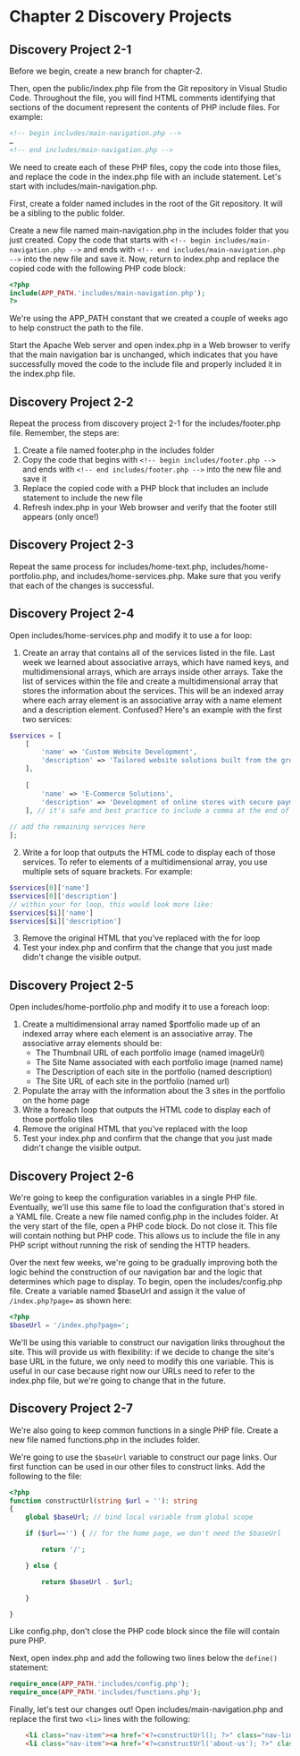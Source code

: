 # Chapter 2 Discovery Projects

## Discovery Project 2-1

Before we begin, create a new branch for chapter-2.

Then, open the public/index.php file from the Git repository in Visual Studio Code. Throughout the file, you will find HTML comments identifying that sections of the document represent the contents of PHP include files. For example:
```html
<!-- begin includes/main-navigation.php -->
…
<!-- end includes/main-navigation.php -->
 ```

We need to create each of these PHP files, copy the code into those files, and replace the code in the index.php file with an include statement. Let's start with includes/main-navigation.php.

First, create a folder named includes in the root of the Git repository. It will be a sibling to the public folder.

Create a new file named main-navigation.php in the includes folder that you just created. Copy the code that starts with ```<!-- begin includes/main-navigation.php -->``` and ends with ```<!-- end includes/main-navigation.php -->``` into the new file and save it. Now, return to index.php and replace the copied code with the following PHP code block:
```php
<?php
include(APP_PATH.'includes/main-navigation.php');
?>
```
  
We're using the APP_PATH constant that we created a couple of weeks ago to help construct the path to the file.

Start the Apache Web server and open index.php in a Web browser to verify that the main navigation bar is unchanged, which indicates that you have successfully moved the code to the include file and properly included it in the index.php file.

## Discovery Project 2-2

Repeat the process from discovery project 2-1 for the includes/footer.php file. Remember, the steps are:

1. Create a file named footer.php in the includes folder
2. Copy the code that begins with ```<!-- begin includes/footer.php -->``` and ends with ```<!-- end includes/footer.php -->``` into the new file and save it
3. Replace the copied code with a PHP block that includes an include statement to include the new file
4. Refresh index.php in your Web browser and verify that the footer still appears (only once!)
  
## Discovery Project 2-3

Repeat the same process for includes/home-text.php, includes/home-portfolio.php, and includes/home-services.php. Make sure that you verify that each of the changes is successful.

## Discovery Project 2-4

Open includes/home-services.php and modify it to use a for loop:

1. Create an array that contains all of the services listed in the file. Last week we learned about associative arrays, which have named keys, and multidimensional arrays, which are arrays inside other arrays. Take the list of services within the file and create a multidimensional array that stores the information about the services. This will be an indexed array where each array element is an associative array with a name element and a description element. Confused? Here's an example with the first two services:  
```php
$services = [
    [  
        'name' => 'Custom Website Development',  
        'description' => 'Tailored website solutions built from the ground up to meet specific client needs, ensuring unique designs and functionalities.',  
    ],  
    
    [  
        'name' => 'E-Commerce Solutions',  
        'description' => 'Development of online stores with secure payment gateways, product management systems, and user-friendly interfaces to enhance the shopping experience.',  
    ], // it's safe and best practice to include a comma at the end of each array element, even the final one  
    
// add the remaining services here  
];  
```

2. Write a for loop that outputs the HTML code to display each of those services. To refer to elements of a multidimensional array, you use multiple sets of square brackets. For example:  
```php
$services[0]['name']  
$services[0]['description']  
// within your for loop, this would look more like:  
$services[$i]['name']  
$services[$i]['description']  
```

3. Remove the original HTML that you've replaced with the for loop
4. Test your index.php and confirm that the change that you just made didn't change the visible output.

## Discovery Project 2-5

Open includes/home-portfolio.php and modify it to use a foreach loop:

1. Create a multidimensional array named $portfolio made up of an indexed array where each element is an associative array. The associative array elements should be:
    - The Thumbnail URL of each portfolio image (named imageUrl)
    - The Site Name associated with each portfolio image (named name)
    - The Description of each site in the portfolio (named description)
    - The Site URL of each site in the portfolio (named url)
2. Populate the array with the information about the 3 sites in the portfolio on the home page
3. Write a foreach loop that outputs the HTML code to display each of those portfolio tiles
4. Remove the original HTML that you've replaced with the loop
5. Test your index.php and confirm that the change that you just made didn't change the visible output.

## Discovery Project 2-6

We're going to keep the configuration variables in a single PHP file. Eventually, we'll use this same file to load the configuration that's stored in a YAML file. Create a new file named config.php in the includes folder. At the very start of the file, open a PHP code block. Do not close it. This file will contain nothing but PHP code. This allows us to include the file in any PHP script without running the risk of sending the HTTP headers.

Over the next few weeks, we're going to be gradually improving both the logic behind the construction of our navigation bar and the logic that determines which page to display. To begin, open the includes/config.php file. Create a variable named $baseUrl and assign it the value of ```/index.php?page=``` as shown here:
```php
<?php
$baseUrl = '/index.php?page=';
```

We'll be using this variable to construct our navigation links throughout the site. This will provide us with flexibility: if we decide to change the site's base URL in the future, we only need to modify this one variable. This is useful in our case because right now our URLs need to refer to the index.php file, but we're going to change that in the future.

## Discovery Project 2-7

We're also going to keep common functions in a single PHP file. Create a new file named functions.php in the includes folder.

We're going to use the ```$baseUrl``` variable to construct our page links. Our first function can be used in our other files to construct links. Add the following to the file:

```php
<?php
function constructUrl(string $url = ''): string
{
    global $baseUrl; // bind local variable from global scope

    if ($url=='') { // for the home page, we don't need the $baseUrl

        return '/';

    } else {

        return $baseUrl . $url;

    }

}
```  

Like config.php, don't close the PHP code block since the file will contain pure PHP.

Next, open index.php and add the following two lines below the ```define()``` statement:

```php
require_once(APP_PATH.'includes/config.php');
require_once(APP_PATH.'includes/functions.php');
```

Finally, let's test our changes out! Open includes/main-navigation.php and replace the first two ```<li>``` lines with the following:

```html
    <li class="nav-item"><a href="<?=constructUrl(); ?>" class="nav-link active" aria-current="page">Home</a></li>
    <li class="nav-item"><a href="<?=constructUrl('about-us'); ?>" class="nav-link">About Us</a></li>
```
